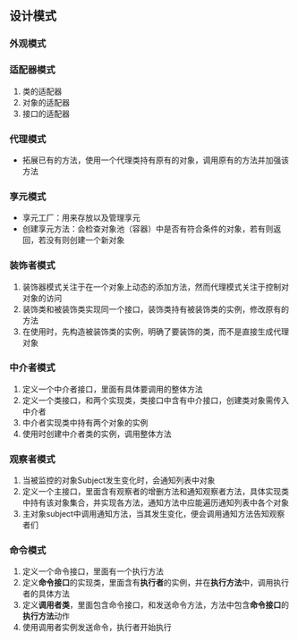 ## 设计模式

### 外观模式
### 适配器模式
1. 类的适配器
2. 对象的适配器
3. 接口的适配器
### 代理模式
* 拓展已有的方法，使用一个代理类持有原有的对象，调用原有的方法并加强该方法
### 享元模式
* 享元工厂：用来存放以及管理享元
* 创建享元方法：会检查对象池（容器）中是否有符合条件的对象，若有则返回，若没有则创建一个新对象
### 装饰者模式
1. 装饰器模式关注于在一个对象上动态的添加方法，然而代理模式关注于控制对对象的访问
2. 装饰类和被装饰类实现同一个接口，装饰类持有被装饰类的实例，修改原有的方法
3. 在使用时，先构造被装饰类的实例，明确了要装饰的类，而不是直接生成代理对象
### 中介者模式
1. 定义一个中介者接口，里面有具体要调用的整体方法
2. 定义一个类接口，和两个实现类，类接口中含有中介接口，创建类对象需传入中介者
3. 中介者实现类中持有两个对象的实例
4. 使用时创建中介者类的实例，调用整体方法
### 观察者模式
1. 当被监控的对象Subject发生变化时，会通知列表中对象
2. 定义一个主接口，里面含有观察者的增删方法和通知观察者方法，具体实现类中持有该对象集合，并实现各方法，通知方法中应能遍历通知列表中各个对象
3. 主对象subject中调用通知方法，当其发生变化，便会调用通知方法告知观察者们
### 命令模式
1. 定义一个命令接口，里面有一个执行方法
2. 定义**命令接口**的实现类，里面含有**执行者**的实例，并在**执行方法**中，调用执行者的具体方法
3. 定义**调用者类**，里面包含命令接口，和发送命令方法，方法中包含**命令接口**的**执行方法**动作
4. 使用调用者实例发送命令，执行者开始执行
